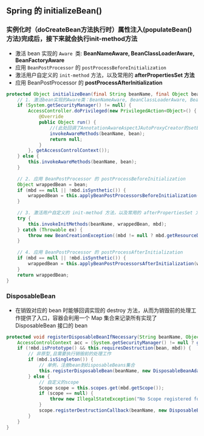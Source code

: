 ## Spring 的 initializeBean()

### 实例化时（doCreateBean方法执行时）属性注入(populateBean()方法)完成后，接下来就会执行init-method方法

- 激活 bean 实现的 `Aware `类: **BeanNameAware, BeanClassLoaderAware, BeanFactoryAware**
- 应用 `BeanPostProcessor` 的 `postProcessBeforeInitialization`
- 激活用户自定义的 `init-method` 方法，以及常用的 **afterPropertiesSet 方法**
- 应用 BeanPostProcessor 的 **postProcessAfterInitialization**

````   java     
protected Object initializeBean(final String beanName, final Object bean, RootBeanDefinition mbd) {
    // 1. 激活bean实现的Aware类：BeanNameAware, BeanClassLoaderAware, BeanFactoryAware
    if (System.getSecurityManager() != null) {
        AccessController.doPrivileged(new PrivilegedAction<Object>() {
            @Override
            public Object run() {
                //(此处回调了AnnotationAwareAspectJAutoProxyCreator的setBeanFactory方法)
                invokeAwareMethods(beanName, bean);
                return null;
            }
        }, getAccessControlContext());
    } else {
        this.invokeAwareMethods(beanName, bean);
    }
 
    // 2. 应用 BeanPostProcessor 的 postProcessBeforeInitialization
    Object wrappedBean = bean;
    if (mbd == null || !mbd.isSynthetic()) {
        wrappedBean = this.applyBeanPostProcessorsBeforeInitialization(wrappedBean, beanName);
    }
 
    // 3. 激活用户自定义的 init-method 方法，以及常用的 afterPropertiesSet 方法
    try {
        this.invokeInitMethods(beanName, wrappedBean, mbd);
    } catch (Throwable ex) {
        throw new BeanCreationException((mbd != null ? mbd.getResourceDescription() : null), beanName, "Invocation of init method failed", ex);
    }
 
    // 4. 应用 BeanPostProcessor 的 postProcessAfterInitialization
    if (mbd == null || !mbd.isSynthetic()) {
        wrappedBean = this.applyBeanPostProcessorsAfterInitialization(wrappedBean, beanName);
    }
    return wrappedBean;
}
````

### DisposableBean

- 在销毁对应的 bean 时能够回调实现的 destroy 方法，从而为销毁前的处理工作提供了入口，容器会利用一个 Map 集合来记录所有实现了 DisposableBean 接口的 bean

````java
protected void registerDisposableBeanIfNecessary(String beanName, Object bean, RootBeanDefinition mbd) {
    AccessControlContext acc = (System.getSecurityManager() != null ? getAccessControlContext() : null);
    if (!mbd.isPrototype() && this.requiresDestruction(bean, mbd)) {
        // 非原型,且需要执行销毁前的处理工作
        if (mbd.isSingleton()) {
            // 单例，注册bean到disposableBeans集合
            this.registerDisposableBean(beanName, new DisposableBeanAdapter(bean, beanName, mbd, this.getBeanPostProcessors(), acc));
        } else {
            // 自定义的scope
            Scope scope = this.scopes.get(mbd.getScope());
            if (scope == null) {
                throw new IllegalStateException("No Scope registered for scope name '" + mbd.getScope() + "'");
            }
            scope.registerDestructionCallback(beanName, new DisposableBeanAdapter(bean, beanName, mbd, getBeanPostProcessors(), acc));
        }
    }
}

````